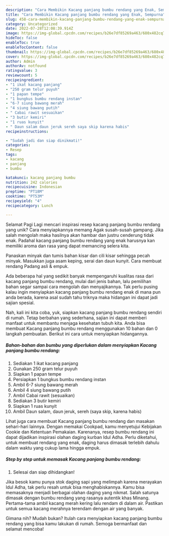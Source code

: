 ```yaml
---
description: "Cara Membikin Kacang panjang bumbu rendang yang Enak, Sempurna"
title: "Cara Membikin Kacang panjang bumbu rendang yang Enak, Sempurna"
slug: 458-cara-membikin-kacang-panjang-bumbu-rendang-yang-enak-sempurna
category: Uncategorized
date: 2022-07-28T12:08:39.914Z
image: https://img-global.cpcdn.com/recipes/b26e7df85269a463/680x482cq70/kacang-panjang-bumbu-rendang-foto-resep-utama.jpg
hideToc: false
enableToc: true
enableTocContent: false
thumbnail: https://img-global.cpcdn.com/recipes/b26e7df85269a463/680x482cq70/kacang-panjang-bumbu-rendang-foto-resep-utama.jpg
cover: https://img-global.cpcdn.com/recipes/b26e7df85269a463/680x482cq70/kacang-panjang-bumbu-rendang-foto-resep-utama.jpg
author: Admin
authorAv: notfound
ratingvalue: 3
reviewcount: 5
recipeingredient:
- "1 ikat kacang panjang"
- "250 gram telur puyuh"
- "1 papan tempe"
- "1 bungkus bumbu rendang instan"
- "6-7 siung bawang merah"
- "4 siung bawang putih"
- " Cabai rawit sesuaikan"
- "3 butir kemiri"
- "1 ruas kunyit"
- " Daun salam daun jeruk sereh saya skip karena habis"
recipeinstructions:

- "Sudah jadi dan siap dinikmati!"
categories:
- Resep
tags:
- kacang
- panjang
- bumbu

katakunci: kacang panjang bumbu 
nutrition: 242 calories
recipecuisine: Indonesian
preptime: "PT18M"
cooktime: "PT53M"
recipeyield: "4"
recipecategory: Lunch

---
```



Selamat Pagi Lagi mencari inspirasi resep kacang panjang bumbu rendang yang unik? Cara menyiapkannya memang Agak susah-susah gampang. Jika salah mengolah maka hasilnya akan hambar dan justru cenderung tidak enak. Padahal kacang panjang bumbu rendang yang enak harusnya kan memiliki aroma dan rasa yang dapat memancing selera kita.


Panaskan minyak dan tumis bahan kisar dan cili kisar sehingga pecah minyak. Masukkan juga asam keping, serai dan daun kunyit. Cara membuat rendang Padang asli &amp; empuk.

Ada beberapa hal yang sedikit banyak mempengaruhi kualitas rasa dari kacang panjang bumbu rendang, mulai dari jenis bahan, lalu pemilihan bahan segar sampai cara mengolah dan menyajikannya. Tak perlu pusing kalau ingin menyiapkan kacang panjang bumbu rendang enak di mana pun anda berada, karena asal sudah tahu triknya maka hidangan ini dapat jadi sajian spesial.


Nah, kali ini kita coba, yuk, siapkan kacang panjang bumbu rendang sendiri di rumah. Tetap berbahan yang sederhana, sajian ini dapat memberi manfaat untuk membantu menjaga kesehatan tubuh kita. Anda bisa membuat Kacang panjang bumbu rendang menggunakan 10 bahan dan 0 langkah pembuatan. Berikut ini cara untuk menyiapkan hidangannya.

<!--inarticleads1-->

##### Bahan-bahan dan bumbu yang diperlukan dalam menyiapkan Kacang panjang bumbu rendang:

1. Sediakan 1 ikat kacang panjang
1. Gunakan 250 gram telur puyuh
1. Siapkan 1 papan tempe
1. Persiapkan 1 bungkus bumbu rendang instan
1. Ambil 6-7 siung bawang merah
1. Ambil 4 siung bawang putih
1. Ambil  Cabai rawit (sesuaikan)
1. Sediakan 3 butir kemiri
1. Siapkan 1 ruas kunyit
1. Ambil  Daun salam, daun jeruk, sereh (saya skip, karena habis)


Lihat juga cara membuat Kacang panjang bumbu rendang dan masakan sehari-hari lainnya. Dengan memakai Cookpad, kamu menyetujui Kebijakan Cookie dan Ketentuan Pemakaian. Karenanya, resep bumbu rendang ini dapat dijadikan inspirasi olahan daging kurban Idul Adha. Perlu diketahui, untuk membuat rendang yang enak, daging harus dimasak terlebih dahulu dalam waktu yang cukup lama hingga empuk. 

<!--inarticleads2-->

##### Step by step untuk memasak Kacang panjang bumbu rendang:


1. Selesai dan siap dihidangkan!

Jika besok kamu punya stok daging sapi yang melimpah karena merayakan Idul Adha, tak perlu resah untuk bisa menghabiskannya. Kamu bisa memasaknya menjadi berbagai olahan daging yang nikmat. Salah satunya dimasak dengan bumbu rendang yang rasanya autentik khas Minang. Pertama-tama ambil kacang merah kering lalu rendam di dalam air. Pastikan untuk semua kacang merahnya terendam dengan air yang banyak. 

Gimana nih? Mudah bukan? Itulah cara menyiapkan kacang panjang bumbu rendang yang bisa kamu lakukan di rumah. Semoga bermanfaat dan selamat mencoba!

